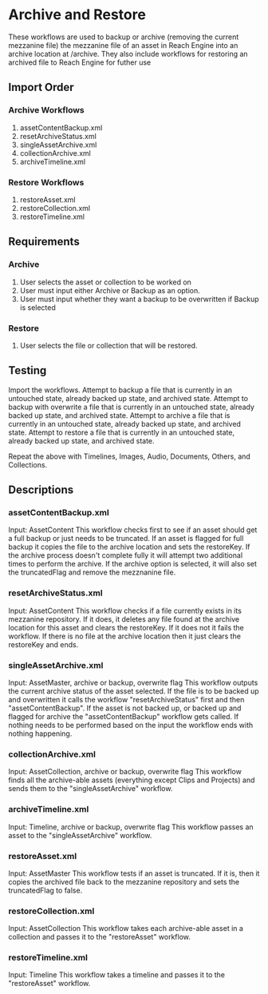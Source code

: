 # Archive and Restore

These workflows are used to backup or archive (removing the current mezzanine file) the mezzanine file of an asset in Reach Engine into an archive location at /archive. They also include workflows for restoring an archived file to Reach Engine for futher use

## Import Order
### Archive Workflows
1. assetContentBackup.xml
2. resetArchiveStatus.xml
3. singleAssetArchive.xml
4. collectionArchive.xml
5. archiveTimeline.xml

### Restore Workflows
1. restoreAsset.xml
2. restoreCollection.xml
3. restoreTimeline.xml

## Requirements

### Archive
1. User selects the asset or collection to be worked on
2. User must input either Archive or Backup as an option.
3. User must input whether they want a backup to be overwritten if Backup is selected

### Restore
1. User selects the file or collection that will be restored.

## Testing
Import the workflows. 
Attempt to backup a file that is currently in an untouched state, already backed up state, and archived state.
Attempt to backup with overwrite a file that is currently in an untouched state, already backed up state, and archived state.
Attempt to archive a file that is currently in an untouched state, already backed up state, and archived state.
Attempt to restore a file that is currently in an untouched state, already backed up state, and archived state.

Repeat the above with Timelines, Images, Audio, Documents, Others, and Collections.

## Descriptions
### assetContentBackup.xml
Input: AssetContent
This workflow checks first to see if an asset should get a full backup or just needs to be truncated. If an asset is flagged for full backup it copies the file to the archive location and sets the restoreKey. If the archive process doesn't complete fully it will attempt two additional times to perform the archive. If the archive option is selected, it will also set the truncatedFlag and remove the mezznanine file.

### resetArchiveStatus.xml
Input: AssetContent
This workflow checks if a file currently exists in its mezzanine repository. If it does, it deletes any file found at the archive location for this asset and clears the restoreKey. If it does not it fails the workflow. If there is no file at the archive location then it just clears the restoreKey and ends.

### singleAssetArchive.xml
Input: AssetMaster, archive or backup, overwrite flag
This workflow outputs the current archive status of the asset selected. If the file is to be backed up and overwritten it calls the workflow "resetArchiveStatus" first and then "assetContentBackup". If the asset is not backed up, or backed up and flagged for archive the "assetContentBackup" workflow gets called. If nothing needs to be performed based on the input the workflow ends with nothing happening.

### collectionArchive.xml
Input: AssetCollection, archive or backup, overwrite flag
This workflow finds all the archive-able assets (everything except Clips and Projects) and sends them to the "singleAssetArchive" workflow.

### archiveTimeline.xml
Input: Timeline, archive or backup, overwrite flag
This workflow passes an asset to the "singleAssetArchive" workflow.

### restoreAsset.xml
Input: AssetMaster
This workflow tests if an asset is truncated. If it is, then it copies the archived file back to the mezzanine repository and sets the truncatedFlag to false.

### restoreCollection.xml
Input: AssetCollection
This workflow takes each archive-able asset in a collection and passes it to the "restoreAsset" workflow.

### restoreTimeline.xml
Input: Timeline
This workflow takes a timeline and passes it to the "restoreAsset" workflow.
